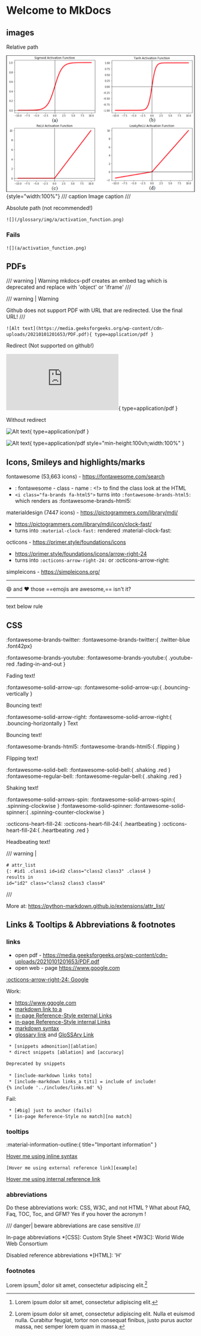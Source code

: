 # Welcome to MkDocs

## images

Relative path

![](glossary/img/a/activation_function.png){style="width:100%"}
/// caption
Image caption
///

Absolute path (not recommended!)

```
![](/glossary/img/a/activation_function.png)
```

### Fails

```
![](a/activation_function.png)
```



## PDFs

/// warning | Warning
mkdocs-pdf creates an embed tag which is deprecated and replace with 'object' or 'iframe'
///

/// warning | Warning

Github does not support PDF with URL that are redirected. Use the final URL!
///

```
![Alt text](https://media.geeksforgeeks.org/wp-content/cdn-uploads/20210101201653/PDF.pdf){ type=application/pdf }
```

Redirect (Not supported on github!)

![Alt text](https://arxiv.org/pdf/2411.14251v1.pdf){ type=application/pdf }

Without redirect

![Alt text](https://arxiv.org/pdf/2411.14251v1){ type=application/pdf }

![Alt text](https://arxiv.org/pdf/2411.14251v1){ type=application/pdf style="min-height:100vh;width:100%" }


## Icons, Smileys and highlights/marks

fontawesome (53,663 icons) - https://fontawesome.com/search

 * : fontawesome - class - name :   <!> to find the class look at the  HTML
 * `<i class="fa-brands fa-html5">` turns into `:fontawesome-brands-html5:` which renders as :fontawesome-brands-html5: 


materialdesign (7447 icons) - https://pictogrammers.com/library/mdi/

 * https://pictogrammers.com/library/mdi/icon/clock-fast/
 * turns into `:material-clock-fast:` rendered :material-clock-fast:

octicons - https://primer.style/foundations/icons

 * https://primer.style/foundations/icons/arrow-right-24
 * turns into  `:octicons-arrow-right-24:` or :octicons-arrow-right:

simpleicons - https://simpleicons.org/

***

:smile: and :heart: those ==emojis are awesome,== isn't it?

***

text below rule



## CSS

 :fontawesome-brands-twitter: :fontawesome-brands-twitter:{ .twitter-blue .font42px}

 :fontawesome-brands-youtube: :fontawesome-brands-youtube:{ .youtube-red .fading-in-and-out }
 <div class="fading-in-and-out">Fading text!</div>

 :fontawesome-solid-arrow-up: :fontawesome-solid-arrow-up:{ .bouncing-vertically }
 <div class="bouncing-vertically">Bouncing text!</div>

 :fontawesome-solid-arrow-right: :fontawesome-solid-arrow-right:{ .bouncing-horizontally } Text
 <div class="bouncing-horizontally">Bouncing text!</div>

 :fontawesome-brands-html5: :fontawesome-brands-html5:{ .flipping }
 <div class="flipping">Flipping text!</div>

 :fontawesome-solid-bell: :fontawesome-solid-bell:{ .shaking .red }
 :fontawesome-regular-bell: :fontawesome-regular-bell:{ .shaking .red }
 <div class="shaking">Shaking text!</div>

 :fontawesome-solid-arrows-spin: :fontawesome-solid-arrows-spin:{ .spinning-clockwise }
 :fontawesome-solid-spinner: :fontawesome-solid-spinner:{ .spinning-counter-clockwise }

 :octicons-heart-fill-24: :octicons-heart-fill-24:{ .heartbeating } :octicons-heart-fill-24:{ .heartbeating .red }
 <div class="heartbeating">Headbeating text!</div>

/// warning |
```
# attr_list
{: #id1 .class1 id=id2 class="class2 class3" .class4 }
results in
id="id2" class="class2 class3 class4"
```
///

 More at: https://python-markdown.github.io/extensions/attr_list/

## Links & Tooltips & Abbreviations & footnotes

### links

 * open pdf - https://media.geeksforgeeks.org/wp-content/cdn-uploads/20210101201653/PDF.pdf
 * open web - page https://www.google.com

 [:octicons-arrow-right-24: Google](https://www.google.com "Go to Google")


Work:

 * https://www.ggogle.com
 * [markdown link to a](glossary/a.md#ablation)
 * [in-page Reference-Style external Links][markdown syntax]
 * [in-page Reference-Style internal Links][glossary link]
 * [markdown syntax]
 * [glossary link] and [GloSSAry Link]

```
 * [snippets admonition][ablation]
 * direct snippets [ablation] and [accuracy]
```

[markdown syntax]: https://daringfireball.net/projects/markdown/syntax#link "title"
[glossary link]: glossary/a.md#ablation "title"

```
Deprecated by snippets

 * [include-markdown links toto]
 * [include-markdown links_a titi] = include of include!
{% include '../includes/links.md' %}
```

Fail:

```
 * [#big] just to anchor (fails)
 * [in-page Reference-Style no match][no match]
```

### tooltips

:material-information-outline:{ title="Important information" }

[Hover me using inline syntax](https://example.com "I'm a tooltip!")

```
[Hover me using external reference link][example]
```

[Hover me using internal reference link][example2]

  [example2]: https://example.com "I'm a tooltip!"

### abbreviations

 Do these abbreviations work: CSS, W3C, and not HTML ? What about FAQ, Faq, TOC, Toc, and GFM?
 Yes if you hover the acronym !

/// danger| beware
abbreviations are case sensitive
///

In-page abbreviations
*[CSS]: Custom Style Sheet
*[W3C]:  World Wide Web Consortium

Disabled reference abbreviations
*[HTML]: 'H'

### footnotes

Lorem ipsum[^1] dolor sit amet, consectetur adipiscing elit.[^2]

[^1]: Lorem ipsum dolor sit amet, consectetur adipiscing elit.

[^2]:
    Lorem ipsum dolor sit amet, consectetur adipiscing elit. Nulla et euismod
    nulla. Curabitur feugiat, tortor non consequat finibus, justo purus auctor
    massa, nec semper lorem quam in massa.

